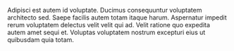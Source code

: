 Adipisci est autem id voluptate. Ducimus consequuntur voluptatem architecto sed. Saepe facilis autem totam itaque harum. Aspernatur impedit rerum voluptatem delectus velit velit qui ad. Velit ratione quo expedita autem amet sequi et. Voluptas voluptatem nostrum excepturi eius ut quibusdam quia totam.